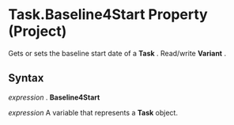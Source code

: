 
# Task.Baseline4Start Property (Project)

Gets or sets the baseline start date of a  **Task** . Read/write **Variant** .


## Syntax

 _expression_ . **Baseline4Start**

 _expression_ A variable that represents a **Task** object.


